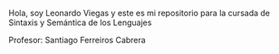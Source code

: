 Hola, soy Leonardo Viegas y este es mi repositorio para la cursada de Sintaxis y Semántica de los Lenguajes


Profesor: Santiago Ferreiros Cabrera
